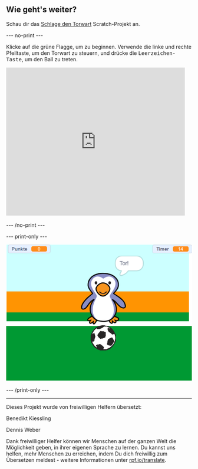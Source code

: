 ## Wie geht's weiter?

Schau dir das [Schlage den Torwart](https://projects.raspberrypi.org/de-DE/projects/beat-the-goalie) Scratch-Projekt an.

--- no-print ---

Klicke auf die grüne Flagge, um zu beginnen. Verwende die linke und rechte Pfeiltaste, um den Torwart zu steuern, und drücke die <kbd>Leerzeichen-Taste</kbd>, um den Ball zu treten.

<div class="scratch-preview">
  <iframe allowtransparency="true" width="485" height="402" src="https://scratch.mit.edu/projects/embed/405905115/?autostart=false" frameborder="0" scrolling="no"></iframe>
</div>

--- /no-print ---

--- print-only ---

![Bildschirmfoto des Spiels](images/goalie-final.png)

--- /print-only ---


***
Dieses Projekt wurde von freiwilligen Helfern übersetzt:

Benedikt Kiessling

Dennis Weber

Dank freiwilliger Helfer können wir Menschen auf der ganzen Welt die Möglichkeit geben, in ihrer eigenen Sprache zu lernen. Du kannst uns helfen, mehr Menschen zu erreichen, indem Du dich freiwillig zum Übersetzen meldest - weitere Informationen unter [rpf.io/translate](https://rpf.io/translate).
